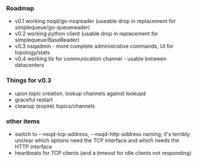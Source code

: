 
### Roadmap

 * v0.1 working nsqd/go-nsqreader (useable drop in replacement for simplequeue/go-queuereader)
 * v0.2 working python client (usable drop in replacement for simplequeue/BaseReader)
 * v0.3 nsqadmin - more complete administrative commands, UI for topology/stats
 * v0.4 working tls for communication channel - usable between datacenters

### Things for v0.3

 * upon topic creation, lookup channels against lookupd
 * graceful restart
 * cleanup (expire) topics/channels

### other items

 * switch to --nsqd-tcp-address, --nsqd-http-address naming; it's terribly unclear which options need 
   the TCP interface and which needs the HTTP interface
 * heartbeats for TCP clients (and a timeout for idle clients not responding)
